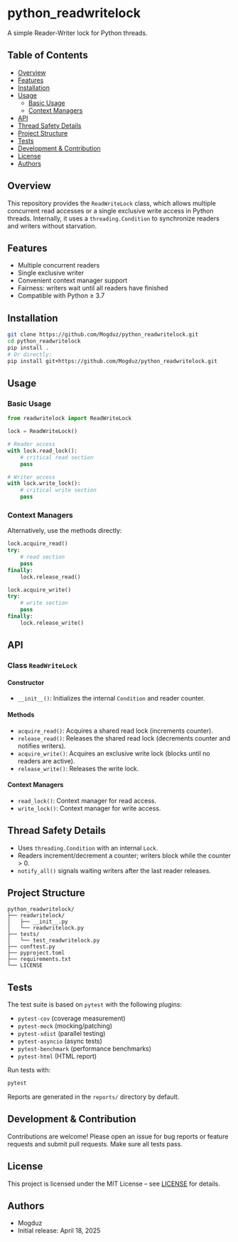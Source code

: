# python_readwritelock

A simple Reader-Writer lock for Python threads.

## Table of Contents

- [Overview](#overview)
- [Features](#features)
- [Installation](#installation)
- [Usage](#usage)
  - [Basic Usage](#basic-usage)
  - [Context Managers](#context-managers)
- [API](#api)
- [Thread Safety Details](#thread-safety-details)
- [Project Structure](#project-structure)
- [Tests](#tests)
- [Development & Contribution](#development--contribution)
- [License](#license)
- [Authors](#authors)

## Overview

This repository provides the `ReadWriteLock` class, which allows multiple concurrent read accesses or a single exclusive write access in Python threads. Internally, it uses a `threading.Condition` to synchronize readers and writers without starvation.

## Features

- Multiple concurrent readers
- Single exclusive writer
- Convenient context manager support
- Fairness: writers wait until all readers have finished
- Compatible with Python ≥ 3.7

## Installation

```bash
git clone https://github.com/Mogduz/python_readwritelock.git
cd python_readwritelock
pip install .
# Or directly:
pip install git+https://github.com/Mogduz/python_readwritelock.git
```

## Usage

### Basic Usage

```python
from readwritelock import ReadWriteLock

lock = ReadWriteLock()

# Reader access
with lock.read_lock():
    # critical read section
    pass

# Writer access
with lock.write_lock():
    # critical write section
    pass
```

### Context Managers

Alternatively, use the methods directly:

```python
lock.acquire_read()
try:
    # read section
    pass
finally:
    lock.release_read()
```

```python
lock.acquire_write()
try:
    # write section
    pass
finally:
    lock.release_write()
```

## API

### Class `ReadWriteLock`

#### Constructor

- `__init__()`: Initializes the internal `Condition` and reader counter.

#### Methods

- `acquire_read()`: Acquires a shared read lock (increments counter).
- `release_read()`: Releases the shared read lock (decrements counter and notifies writers).
- `acquire_write()`: Acquires an exclusive write lock (blocks until no readers are active).
- `release_write()`: Releases the write lock.

#### Context Managers

- `read_lock()`: Context manager for read access.
- `write_lock()`: Context manager for write access.

## Thread Safety Details

- Uses `threading.Condition` with an internal `Lock`.
- Readers increment/decrement a counter; writers block while the counter > 0.
- `notify_all()` signals waiting writers after the last reader releases.

## Project Structure

```
python_readwritelock/
├── readwritelock/
│   ├── __init__.py
│   └── readwritelock.py
├── tests/
│   └── test_readwritelock.py
├── conftest.py
├── pyproject.toml
├── requirements.txt
└── LICENSE
```

## Tests

The test suite is based on `pytest` with the following plugins:

- `pytest-cov` (coverage measurement)
- `pytest-mock` (mocking/patching)
- `pytest-xdist` (parallel testing)
- `pytest-asyncio` (async tests)
- `pytest-benchmark` (performance benchmarks)
- `pytest-html` (HTML report)

Run tests with:

```bash
pytest
```

Reports are generated in the `reports/` directory by default.

## Development & Contribution

Contributions are welcome! Please open an issue for bug reports or feature requests and submit pull requests. Make sure all tests pass.

## License

This project is licensed under the MIT License – see [LICENSE](LICENSE) for details.

## Authors

- Mogduz  
- Initial release: April 18, 2025
